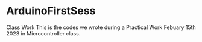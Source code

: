 # ArduinoFirstSess
Class Work
This is the codes we wrote during a Practical Work Febuary 15th 2023 in Microcontroller class.
